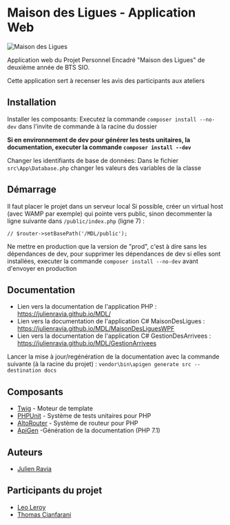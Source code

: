# Maison des Ligues - Application Web

![Maison des Ligues](https://julienravia.fr/img/miniature-mdl.png)

Application web du Projet Personnel Encadré "Maison des Ligues" de deuxième année de BTS SIO.

Cette application sert à recenser les avis des participants aux ateliers

## Installation

Installer les composants: 
Executez la commande ``composer install --no-dev`` dans l'invite de commande à la racine du dossier

**Si en environnement de dev pour générer les tests unitaires, la documentation, executer la commande ``composer install --dev``**

Changer les identifiants de base de données: Dans le fichier ``src\App\Database.php`` changer les valeurs des variables de la classe

## Démarrage

Il faut placer le projet dans un serveur local
Si possible, créer un virtual host (avec WAMP par exemple) qui pointe vers public, sinon decommenter la ligne suivante dans ``/public/index.php`` (ligne 7) :
```
// $router->setBasePath('/MDL/public');
```

Ne mettre en production que la version de "prod", c'est à dire sans les dépendances de dev, pour supprimer les dépendances de dev si elles sont installées, executer la commande ``composer install --no-dev`` avant d'envoyer en production

## Documentation

* Lien vers la documentation de l'application PHP  : https://julienravia.github.io/MDL/
* Lien vers la documentation de l'application C# MaisonDesLigues : https://julienravia.github.io/MDL/MaisonDesLiguesWPF
* Lien vers la documentation de l'application C# GestionDesArrivees : https://julienravia.github.io/MDL/GestionArrivees

Lancer la mise à jour/regénération de la documentation avec la commande suivante (à la racine du projet) : 
``vendor\bin\apigen generate src --destination docs``

## Composants

* [Twig](https://twig.symfony.com/doc/2.x/) - Moteur de template
* [PHPUnit](https://phpunit.de) - Système de tests unitaires pour PHP
* [AltoRouter](http://altorouter.com) - Système de routeur pour PHP
* [ApiGen](https://github.com/ApiGen/ApiGen) -Génération de la documentation (PHP 7.1)

## Auteurs

* [Julien Ravia](http://julienravia.fr)

## Participants du projet

* [Leo Leroy](http://leoleroy.fr)
* [Thomas Cianfarani](http://thomascianfarani.fr)
